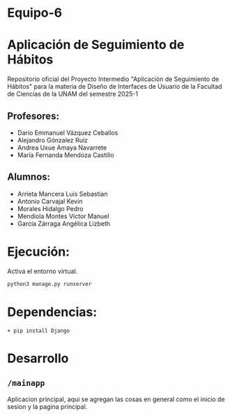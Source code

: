 # Equipo-6

# Aplicación de Seguimiento de Hábitos
Repositorio oficial del Proyecto Intermedio "Aplicación de Seguimiento de Hábitos" para la materia de Diseño de Interfaces de Usuario de la Facultad de Ciencias de la UNAM del semestre 2025-1

## Profesores:

- Dario Emmanuel Vázquez Ceballos
- Alejandro Gónzalez Ruíz
- Andrea Uxue Amaya Navarrete
- María Fernanda Mendoza Castillo

## Alumnos:
- Arrieta Mancera Luis Sebastian
- Antonio Carvajal Kevin
- Morales Hidalgo Pedro
- Mendiola Montes Victor Manuel
- García Zárraga Angélica Lizbeth

# Ejecución:

Activa el entorno virtual.

```bash
python3 manage.py runserver
```

# Dependencias:

    + pip install Django

# Desarrollo

## `/mainapp`

Aplicacion principal, aqui se agregan las cosas en general como el inicio de sesion y la pagina principal.